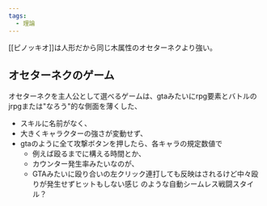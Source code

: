 ```yaml
---
tags:
  - 理論
---
```

[[ピノッキオ]]は人形だから同じ木属性のオセターネクより強い。

## オセターネクのゲーム
オセターネクを主人公として選べるゲームは、gtaみたいにrpg要素とバトルのjrpgまたは"なろう"的な側面を薄くした、
- スキルに名前がなく、
- 大きくキャラクターの強さが変動せず、
- gtaのように全て攻撃ボタンを押したら、各キャラの規定数値で
	- 例えば殴るまでに構える時間とか、
	- カウンター発生率みたいなのが、
	- GTAみたいに殴り合いの左クリック連打しても反映はされるけど中々殴りが発生せずヒットもしない感じ
のような自動シームレス戦闘スタイル？